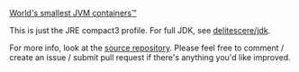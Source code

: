 [World's smallest JVM containers™](https://grahamis.com/tinyjvm)

This is just the JRE compact3 profile. For full JDK, see [delitescere/jdk](https://hub.docker.com/r/delitescere/jdk/).

For more info, look at the [source repository](https://github.com/delitescere/docker-zulu). Please feel free to comment / create an issue / submit pull request if there's anything you'd like improved.
